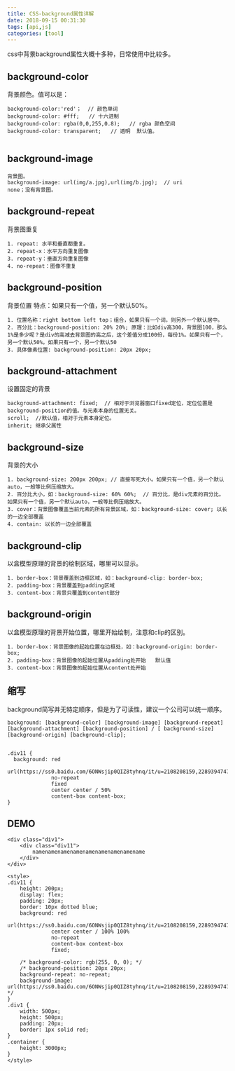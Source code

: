 ```yaml
---
title: CSS-background属性详解
date: 2018-09-15 00:31:30
tags: [api,js]
categories: [tool]
---
```



css中背景background属性大概十多种，日常使用中比较多。
## background-color

背景颜色。值可以是：
```
background-color:'red'；  // 颜色单词
background-color: #fff;   // 十六进制
background-color: rgba(0,0,255,0.8);   // rgba 颜色空间
background-color: transparent;   // 透明  默认值。


```

## background-image

```
背景图。
background-image: url(img/a.jpg),url(img/b.jpg);  // uri
none；没有背景图。
```

## background-repeat
背景图重复

```
1. repeat: 水平和垂直都重复。
2. repeat-x：水平方向重复图像
3. repeat-y：垂直方向重复图像
4. no-repeat：图像不重复

```

## background-position

背景位置
特点：如果只有一个值，另一个默认50%。

```
1. 位置名称：right bottom left top；组合，如果只有一个词，则另外一个默认居中。
2. 百分比：background-position: 20% 20%; 原理：比如div高300，背景图100，那么1%是多少呢？是div的高减去背景图的高之后，这个差值分成100份，每份1%。如果只有一个，另一个默认50%。如果只有一个，另一个默认50
3. 具体像素位置: background-position: 20px 20px;
```

## background-attachment 

设置固定的背景

```
background-attachment: fixed;  // 相对于浏览器窗口fixed定位，定位位置是background-position的值。与元素本身的位置无关。
scroll;  //默认值，相对于元素本身定位。
inherit; 继承父属性
```

## background-size

背景的大小

```
1. background-size: 200px 200px; // 直接写死大小。如果只有一个值，另一个默认auto，一般等比例压缩放大。
2. 百分比大小，如：background-size: 60% 60%;  // 百分比，是div元素的百分比。如果只有一个值，另一个默认auto，一般等比例压缩放大。
3. cover：背景图像覆盖当前元素的所有背景区域，如：background-size: cover; 以长的一边全部覆盖
4. contain: 以长的一边全部覆盖
```

## background-clip
以盒模型原理的背景的绘制区域，哪里可以显示。

```
1. border-box：背景覆盖到边框区域，如：background-clip: border-box;
2. padding-box：背景覆盖到padding区域
3. content-box：背景只覆盖到content部分
```

## background-origin
以盒模型原理的背景开始位置，哪里开始绘制，注意和clip的区别。

```
1. border-box：背景图像的起始位置在边框处，如：background-origin: border-box;
2. padding-box：背景图像的起始位置从padding处开始   默认值
3. content-box：背景图像的起始位置从content处开始

```

## 缩写
background简写并无特定顺序，但是为了可读性，建议一个公司可以统一顺序。

```
background: [background-color] [background-image] [background-repeat] [background-attachment] [background-position] / [ background-size] [background-origin] [background-clip];


.div11 {
  background: red 
              url(https://ss0.baidu.com/6ONWsjip0QIZ8tyhnq/it/u=2108208159,2289394747&fm=58&bpow=1480&bpoh=2200) 
              no-repeat 
              fixed 
              center center / 50% 
              content-box content-box;
}

```

## DEMO

```
<div class="div1">
    <div class="div11">
        namenamenamenamenamenamenamenamename
    </div>
</div>

<style>
.div11 {
    height: 200px;
    display: flex;
    padding: 20px;
    border: 10px dotted blue;
    background: red 
              url(https://ss0.baidu.com/6ONWsjip0QIZ8tyhnq/it/u=2108208159,2289394747&fm=58&bpow=1480&bpoh=2200) 
              center center / 100% 100%
              no-repeat
              content-box content-box
              fixed;

    /* background-color: rgb(255, 0, 0); */
    /* background-position: 20px 20px;
    background-repeat: no-repeat;
    background-image: url(https://ss0.baidu.com/6ONWsjip0QIZ8tyhnq/it/u=2108208159,2289394747&fm=58&bpow=1480&bpoh=2200); */
}
.div1 {
    width: 500px;
    height: 500px;
    padding: 20px;
    border: 1px solid red;
}
.container {
    height: 3000px;
}
</style>

```